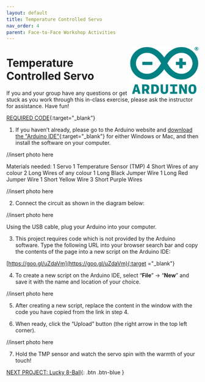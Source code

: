 ```yaml
---
layout: default
title: Temperature Controlled Servo
nav_order: 4
parent: Face-to-Face Workshop Activities
---
```

<img src="..\images\arduino-icon.png" alt="arduino icon" style="float:right;width:180px;">

# Temperature Controlled Servo

If you and your group have any questions or get stuck as you work through this in-class exercise, please ask the instructor for assistance.  Have fun!

[REQUIRED CODE](https://goo.gl/uZdaVm){:target="_blank"}

1. If you haven’t already, please go to the Arduino website and [download the "Arduino IDE"](https://www.arduino.cc/en/Main/Software){:target="_blank"} for either Windows or Mac, and then install the software on your computer.

//insert photo here

Materials needed:
          1 Servo
          1 Temperature Sensor (TMP)
          4 Short Wires of any colour
          2 Long Wires of any colour
          1 Long Black Jumper Wire
          1 Long Red Jumper Wire
          1 Short Yellow Wire
          3 Short Purple Wires

//insert photo here

2. Connect the circuit as shown in the diagram below:

//insert photo here

Using the USB cable, plug your Arduino into your computer.

3. This project requires code which is not provided by the Arduino software. Type the following URL into your browser search bar and copy the contents of the page into a new script on the Arduino IDE:

[https://goo.gl/uZdaVm](https://goo.gl/uZdaVm){:target ="_blank"}

4. To create a new script on the Arduino IDE, select “**File**” -> “**New**” and save it with the name and location of your choice.

//insert photo here

5. After creating a new script, replace the content in the window with the code you have copied from the link in step 4.

6. When ready, click the “Upload” button (the right arrow in the top left corner).

//insert photo here

7. Hold the TMP sensor and watch the servo spin with the warmth of your touch!

[NEXT PROJECT: Lucky 8-Ball](lucky_8-ball.html){: .btn .btn-blue }
